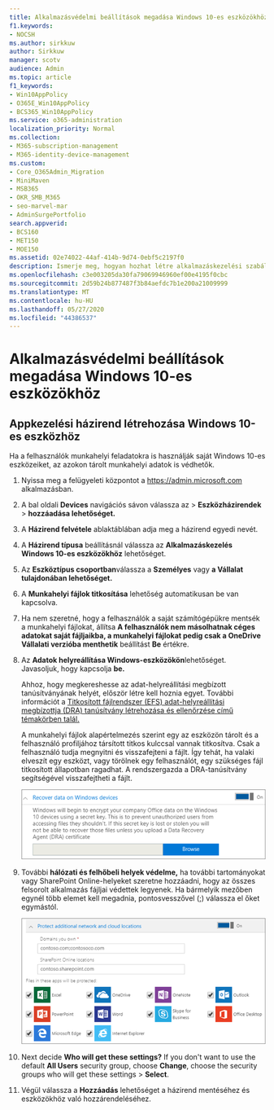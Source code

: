 ```yaml
---
title: Alkalmazásvédelmi beállítások megadása Windows 10-es eszközökhöz
f1.keywords:
- NOCSH
ms.author: sirkkuw
author: Sirkkuw
manager: scotv
audience: Admin
ms.topic: article
f1_keywords:
- Win10AppPolicy
- O365E_Win10AppPolicy
- BCS365_Win10AppPolicy
ms.service: o365-administration
localization_priority: Normal
ms.collection:
- M365-subscription-management
- M365-identity-device-management
ms.custom:
- Core_O365Admin_Migration
- MiniMaven
- MSB365
- OKR_SMB_M365
- seo-marvel-mar
- AdminSurgePortfolio
search.appverid:
- BCS160
- MET150
- MOE150
ms.assetid: 02e74022-44af-414b-9d74-0ebf5c2197f0
description: Ismerje meg, hogyan hozhat létre alkalmazáskezelési szabályzatot, és hogyan védheti meg a munkahelyi fájlokat a felhasználók személyes Windows 10-es eszközein.
ms.openlocfilehash: c3e003205da30fa79069946960ef00e4195f0cbc
ms.sourcegitcommit: 2d59b24b877487f3b84aefdc7b1e200a21009999
ms.translationtype: MT
ms.contentlocale: hu-HU
ms.lasthandoff: 05/27/2020
ms.locfileid: "44386537"
---
```

# <a name="set-application-protection-settings-for-windows-10-devices"></a>Alkalmazásvédelmi beállítások megadása Windows 10-es eszközökhöz

## <a name="create-an-app-management-policy-for-windows-10"></a>Appkezelési házirend létrehozása Windows 10-es eszközhöz

Ha a felhasználók munkahelyi feladatokra is használják saját Windows 10-es eszközeiket, az azokon tárolt munkahelyi adatok is védhetők.
  
1. Nyissa meg a felügyeleti központot a <a href="https://go.microsoft.com/fwlink/p/?linkid=837890" target="_blank">https://admin.microsoft.com</a> alkalmazásban. 
    
2. A bal oldali **Devices** navigációs sávon válassza az \> **Eszközházirendek** \> **hozzáadása lehetőséget.**

3. A **Házirend felvétele** ablaktáblában adja meg a házirend egyedi nevét. 
    
4. A **Házirend típusa** beállításnál válassza az **Alkalmazáskezelés Windows 10-es eszközökhöz** lehetőséget.
    
5. Az **Eszköztípus csoportban**válassza a **Személyes** vagy **a Vállalat tulajdonában lehetőséget.**
    
6. A **Munkahelyi fájlok titkosítása** lehetőség automatikusan be van kapcsolva. 
    
7. Ha nem szeretné, hogy a felhasználók a saját számítógépükre mentsék a munkahelyi fájlokat, állítsa **A felhasználók nem másolhatnak céges adatokat saját fájljaikba, a munkahelyi fájlokat pedig csak a OneDrive Vállalati verzióba menthetik** beállítást **Be** értékre. 
    
9. Az **Adatok helyreállítása Windows-eszközökön**lehetőséget. Javasoljuk, hogy kapcsolja **be.**
    
    Ahhoz, hogy megkereshesse az adat-helyreállítási megbízott tanúsítványának helyét, először létre kell hoznia egyet. További információt a [Titkosított fájlrendszer (EFS) adat-helyreállítási megbízottja (DRA) tanúsítvány létrehozása és ellenőrzése című témakörben talál.](https://go.microsoft.com/fwlink/p/?linkid=853700)
    
    A munkahelyi fájlok alapértelmezés szerint egy az eszközön tárolt és a felhasználó profiljához társított titkos kulccsal vannak titkosítva. Csak a felhasználó tudja megnyitni és visszafejteni a fájlt. Így tehát, ha valaki elveszít egy eszközt, vagy törölnek egy felhasználót, egy szükséges fájl titkosított állapotban ragadhat. A rendszergazda a DRA-tanúsítvány segítségével visszafejtheti a fájlt.
    
    ![Browse to Data Recovery Agent certificate.](../media/7d7d664f-b72f-4293-a3e7-d0fa7371366c.png)
  
10. További **hálózati és felhőbeli helyek védelme,** ha további tartományokat vagy SharePoint Online-helyeket szeretne hozzáadni, hogy az összes felsorolt alkalmazás fájljai védettek legyenek. Ha bármelyik mezőben egynél több elemet kell megadnia, pontosvesszővel (;) válassza el őket egymástól.
    
    ![Expand Protect additional network and cloud locations, and enter domains or SharePoint Online sites you own.](../media/7afaa0c7-ba53-456d-8c61-312c45e09625.png)
  
11. Next decide **Who will get these settings?** If you don't want to use the default **All Users** security group, choose **Change**, choose the security groups who will get these settings \> **Select**.
    
12. Végül válassza a **Hozzáadás** lehetőséget a házirend mentéséhez és eszközökhöz való hozzárendeléséhez. 
